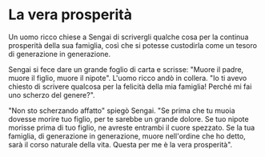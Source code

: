 # La vera prosperità

Un uomo ricco chiese a Sengai di scrivergli qualche cosa per la continua prosperità della sua famiglia, così che si potesse custodirla come un tesoro di generazione in generazione.

Sengai si fece dare un grande foglio di carta e scrisse: "Muore il padre, muore il figlio, muore il nipote". L'uomo ricco andò in collera. "Io ti avevo chiesto di scrivere qualcosa per la felicità della mia famiglia! Perché mi fai uno scherzo del genere?".

"Non sto scherzando affatto" spiegò Sengai. "Se prima che tu muoia dovesse morire tuo figlio, per te sarebbe un grande dolore. Se tuo nipote morisse prima di tuo figlio, ne avreste entrambi il cuore spezzato. Se la tua famiglia, di generazione in generazione, muore nell'ordine che ho detto, sarà il corso naturale della vita. Questa per me è la vera prosperità".
